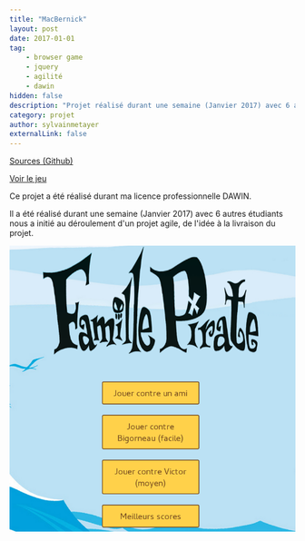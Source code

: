```yaml
---
title: "MacBernick"
layout: post
date: 2017-01-01
tag: 
    - browser game
    - jquery
    - agilité
    - dawin
hidden: false
description: "Projet réalisé durant une semaine (Janvier 2017) avec 6 autres étudiants nous a initié au déroulement d'un projet agile, de l'idée à la livraison du projet."
category: projet
author: sylvainmetayer
externalLink: false
---
```


[Sources (Github)](https://github.com/mlcdf/macbernik/)

[Voir le jeu](https://mlcdf.github.io/macbernik/)

Ce projet a été réalisé durant ma licence professionnelle DAWIN.

Il a été réalisé durant une semaine (Janvier 2017) avec 6 autres étudiants nous a initié au déroulement d'un projet agile, de l'idée à la livraison du projet.

[![Macbernik](/assets/images/projets/macbernick.png)](https://mlcdf.github.io/macbernik/)
